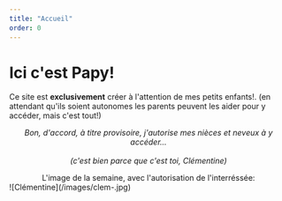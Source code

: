 ```yaml
---
title: "Accueil"
order: 0
---
```

# Ici c'est Papy!

Ce site est **exclusivement** créer à l'attention de mes petits enfants!.
(en attendant qu'ils soient autonomes les parents peuvent les aider pour y accéder, mais c'est tout!) 
   _<center>Bon, d'accord, à titre provisoire, j'autorise mes nièces et neveux à y accéder...</center>_  
   _<center>(c'est bien parce que c'est toi, Clémentine)</center>_

  <center>L'image de la semaine, avec l'autorisation de l'interréssée:</center>
![Clémentine](/images/clem-.jpg) 
